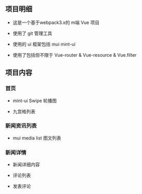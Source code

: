 ## 项目明细

+ 这是一个基于webpack3.x的 m端 Vue 项目

+ 使用了 git 管理工具

+ 使用的 ui 框架包括 mui mint-ui

+ 使用了包括但不限于 Vue-router & Vue-resource & Vue.filter

## 项目内容

### 首页

+   mint-ui Swipe 轮播图

+   九宫格列表

### 新闻资讯列表

+   mui media list  图文列表

### 新闻详情 

+   新闻详细内容

+   评论列表

+   发表评论